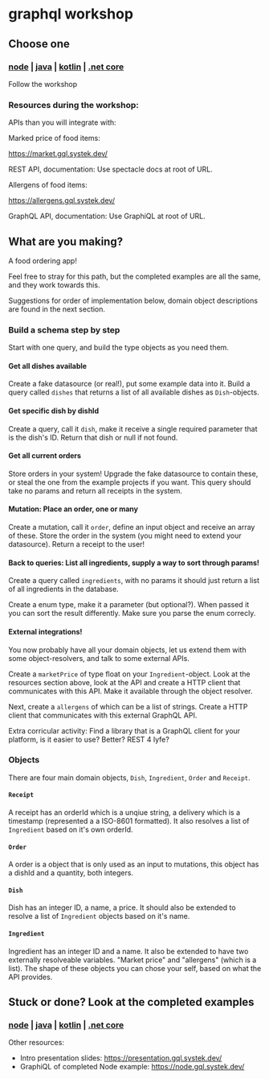 # graphql workshop

## Choose one

### [node](/1_starter/node) | [java](/1_starter/java) | [kotlin](/1_starter/kotlin) | [.net core](/1_starter/core)

Follow the workshop

### Resources during the workshop:

APIs than you will integrate with:

Marked price of food items:

https://market.gql.systek.dev/

REST API, documentation: Use spectacle docs at root of URL.

Allergens of food items:

https://allergens.gql.systek.dev/

GraphQL API, documentation: Use GraphiQL at root of URL.

## What are you making?

A food ordering app!

Feel free to stray for this path, but the completed examples are all the same, and they work towards this.

Suggestions for order of implementation below, domain object descriptions are found in the next section.

### Build a schema step by step

Start with one query, and build the type objects as you need them.

#### Get all dishes available

Create a fake datasource (or real!), put some example data into it. Build a query called `dishes` that returns a list of all available dishes as `Dish`-objects.

#### Get specific dish by dishId

Create a query, call it `dish`, make it receive a single required parameter that is the dish's ID. Return that dish or null if not found.

#### Get all current orders

Store orders in your system! Upgrade the fake datasource to contain these, or steal the one from the example projects if you want. This query should take no params and return all receipts in the system.

#### Mutation: Place an order, one or many

Create a mutation, call it `order`, define an input object and receive an array of these. Store the order in the system (you might need to extend your datasource). Return a receipt to the user!

#### Back to queries: List all ingredients, supply a way to sort through params!

Create a query called `ingredients`, with no params it should just return a list of all ingredients in the database.

Create a enum type, make it a parameter (but optional?). When passed it you can sort the result differently. Make sure you parse the enum correcly.

#### External integrations!

You now probably have all your domain objects, let us extend them with some object-resolvers, and talk to some external APIs.

Create a `marketPrice` of type float on your `Ingredient`-object. Look at the resources section above, look at the API and create a HTTP client that communicates with this API. Make it available through the object resolver.

Next, create a `allergens` of which can be a list of strings. Create a HTTP client that communicates with this external GraphQL API.

Extra corricular activity: Find a library that is a GraphQL client for your platform, is it easier to use? Better? REST 4 lyfe?

### Objects

There are four main domain objects, `Dish`, `Ingredient`, `Order` and `Receipt`.

#### `Receipt`

A receipt has an orderId which is a unqiue string, a delivery which is a timestamp (represented a a ISO-8601 formatted). It also resolves a list of `Ingredient` based on it's own orderId.

#### `Order`

A order is a object that is only used as an input to mutations, this object has a dishId and a quantity, both integers.

#### `Dish`

Dish has an integer ID, a name, a price. It should also be extended to resolve a list of `Ingredient` objects based on it's name.

#### `Ingredient`

Ingredient has an integer ID and a name. It also be extended to have two externally resolveable variables. "Market price" and "allergens" (which is a list). The shape of these objects you can chose your self, based on what the API provides.

## Stuck or done? Look at the completed examples

### [node](/2_examples/node) | [java](/2_examples/java) | [kotlin](/2_examples/kotlin) | [.net core](/2_examples/core)

Other resources:

- Intro presentation slides: https://presentation.gql.systek.dev/
- GraphiQL of completed Node example: https://node.gql.systek.dev/
